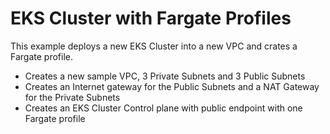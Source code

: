 # EKS Cluster with Fargate Profiles

This example deploys a new EKS Cluster into a new VPC and crates a Fargate profile.

 - Creates a new sample VPC, 3 Private Subnets and 3 Public Subnets
 - Creates an Internet gateway for the Public Subnets and a NAT Gateway for the Private Subnets
 - Creates an EKS Cluster Control plane with public endpoint with one Fargate profile
 
 